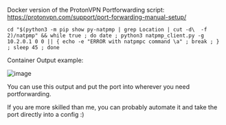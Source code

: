 Docker version of the ProtonVPN Portforwarding script:
https://protonvpn.com/support/port-forwarding-manual-setup/

```
cd "$(python3 -m pip show py-natpmp | grep Location | cut -d\  -f 2)/natpmp" && while true ; do date ; python3 natpmp_client.py -g 10.2.0.1 0 0 || { echo -e "ERROR with natpmpc command \a" ; break ; } ; sleep 45 ; done
```

Container Output example:

![image](https://github.com/leberschnitzel/protonpfw/assets/39628021/c9cf2627-9e22-4b31-ad3a-6f30289da9e3)

You can use this output and put the port into wherever you need portforwarding.

If you are more skilled than me, you can probably automate it and take the port directly into a config :)

